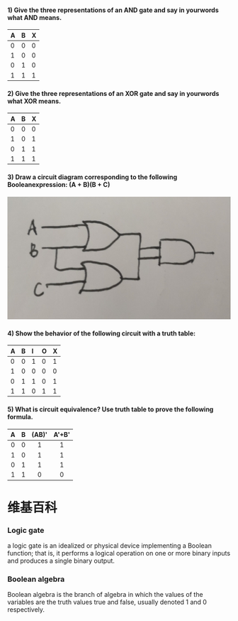 #### 1) Give the three representations of an AND gate and say in yourwords what AND means.   

|A|B|X|
|:--|:--|:--|
|0|0|0|
|1|0|0|
|0|1|0|
|1|1|1|

#### 2) Give the three representations of an XOR gate and say in yourwords what XOR means.  

|A|B|X|
|:--|:--|:--|
|0|0|0|
|1|0|1|
|0|1|1|
|1|1|1|

#### 3) Draw a circuit diagram corresponding to the following Booleanexpression: (A + B)(B + C)  

![](images/logic.jpg)

#### 4) Show the behavior of the following circuit with a truth table:  

|A|B|I|O|X|
|:--|:--|:--|:-|:-|
|0|0|1|0|1|
|1|0|0|0|0|
|0|1|1|0|1|
|1|1|0|1|1|

#### 5) What is circuit equivalence? Use truth table to prove the following formula.  

|A|B|(AB)'|A'+B'|
|:--:|:--:|:--:|:-:|
|0|0|1|1|
|1|0|1|1|
|0|1|1|1|
|1|1|0|0|

# 维基百科  
### Logic gate  
a logic gate is an idealized or physical device implementing a Boolean function; that is, it performs a logical operation on one or more binary inputs and produces a single binary output.  

### Boolean algebra  
Boolean algebra is the branch of algebra in which the values of the variables are the truth values true and false, usually denoted 1 and 0 respectively.   